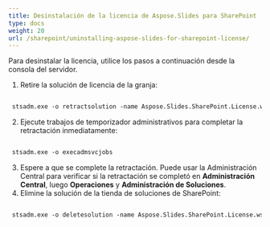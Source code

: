 ```yaml
---
title: Desinstalación de la licencia de Aspose.Slides para SharePoint
type: docs
weight: 20
url: /sharepoint/uninstalling-aspose-slides-for-sharepoint-license/
---
```


Para desinstalar la licencia, utilice los pasos a continuación desde la consola del servidor. 

1. Retire la solución de licencia de la granja: 

``` xml

 stsadm.exe -o retractsolution -name Aspose.Slides.SharePoint.License.wsp -immediate

```

2. Ejecute trabajos de temporizador administrativos para completar la retractación inmediatamente: 

``` xml

 stsadm.exe -o execadmsvcjobs

```

3. Espere a que se complete la retractación. Puede usar la Administración Central para verificar si la retractación se completó en **Administración Central**, luego **Operaciones** y **Administración de Soluciones**.
4. Elimine la solución de la tienda de soluciones de SharePoint: 

``` xml

 stsadm.exe -o deletesolution -name Aspose.Slides.SharePoint.License.wsp

```